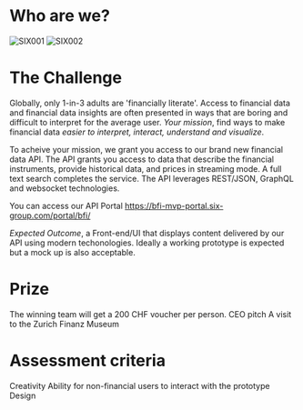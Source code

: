 # Who are we?
![SIX001](https://user-images.githubusercontent.com/128060007/226584467-8e11130e-58cc-420c-af8d-3b3eb77f3df3.png)
![SIX002](https://user-images.githubusercontent.com/128060007/226584488-dbfeeea6-e33d-4f03-93c6-09f8b7f84673.png)


# The Challenge
Globally, only 1-in-3 adults are 'financially literate'. Access to financial data and financial data insights are often presented in ways that are boring and difficult to interpret for the average user. *Your mission*, find ways to make financial data *easier to interpret, interact, understand and visualize*.

To acheive your mission, we grant you access to our brand new financial data API. The API grants you access to data that describe the financial instruments, provide historical data, and prices in streaming mode. A full text search completes the service. The API leverages REST/JSON, GraphQL and websocket technologies.

You can access our API Portal https://bfi-mvp-portal.six-group.com/portal/bfi/

*Expected Outcome*, a Front-end/UI that displays content delivered by our API using modern techonologies. Ideally a working prototype is expected but a mock up is also acceptable.

# Prize
The winning team will get a 200 CHF voucher per person. 
CEO pitch 
A visit to the Zurich Finanz Museum

# Assessment criteria
Creativity Ability for non-financial users to interact with the prototype Design
